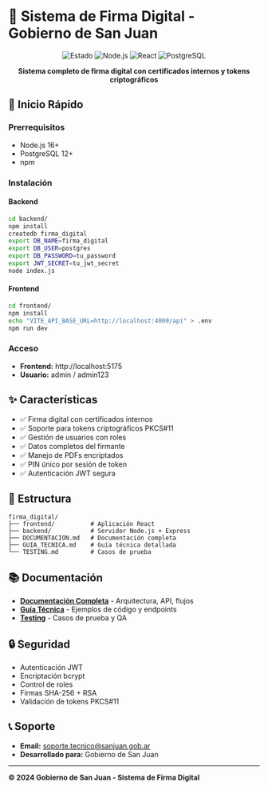 # 🔐 Sistema de Firma Digital - Gobierno de San Juan

<div align="center">

![Estado](https://img.shields.io/badge/Estado-Funcional-success)
![Node.js](https://img.shields.io/badge/Node.js-16+-green)
![React](https://img.shields.io/badge/React-18-blue)
![PostgreSQL](https://img.shields.io/badge/PostgreSQL-12+-blue)

**Sistema completo de firma digital con certificados internos y tokens criptográficos**

</div>

## 🚀 Inicio Rápido

### Prerrequisitos
- Node.js 16+
- PostgreSQL 12+
- npm

### Instalación

#### Backend
```bash
cd backend/
npm install
createdb firma_digital
export DB_NAME=firma_digital
export DB_USER=postgres
export DB_PASSWORD=tu_password
export JWT_SECRET=tu_jwt_secret
node index.js
```

#### Frontend
```bash
cd frontend/
npm install
echo "VITE_API_BASE_URL=http://localhost:4000/api" > .env
npm run dev
```

### Acceso
- **Frontend:** http://localhost:5175
- **Usuario:** admin / admin123

## ✨ Características

- ✅ Firma digital con certificados internos
- ✅ Soporte para tokens criptográficos PKCS#11
- ✅ Gestión de usuarios con roles
- ✅ Datos completos del firmante
- ✅ Manejo de PDFs encriptados
- ✅ PIN único por sesión de token
- ✅ Autenticación JWT segura

## 📁 Estructura

```
firma_digital/
├── frontend/          # Aplicación React
├── backend/           # Servidor Node.js + Express
├── DOCUMENTACION.md   # Documentación completa
├── GUIA_TECNICA.md    # Guía técnica detallada
└── TESTING.md         # Casos de prueba
```

## 📚 Documentación

- **[Documentación Completa](DOCUMENTACION.md)** - Arquitectura, API, flujos
- **[Guía Técnica](GUIA_TECNICA.md)** - Ejemplos de código y endpoints
- **[Testing](TESTING.md)** - Casos de prueba y QA

## 🔒 Seguridad

- Autenticación JWT
- Encriptación bcrypt
- Control de roles
- Firmas SHA-256 + RSA
- Validación de tokens PKCS#11

## 📞 Soporte

- **Email:** soporte.tecnico@sanjuan.gob.ar
- **Desarrollado para:** Gobierno de San Juan

---

**© 2024 Gobierno de San Juan - Sistema de Firma Digital**